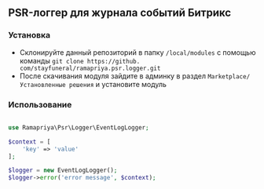 ## PSR-логгер для журнала событий Битрикс

### Установка

- Склонируйте данный репозиторий в папку `/local/modules` с помощью
  команды `git clone https://github. com/stayfuneral/ramapriya.psr.logger.git`
- После скачивания модуля зайдите в админку в раздел `Marketplace/Установленные решения` и установите модуль

### Использование

```php

use Ramapriya\Psr\Logger\EventLogLogger;

$context = [
    'key' => 'value'
];

$logger = new EventLogLogger();
$logger->error('error message', $context);

```
